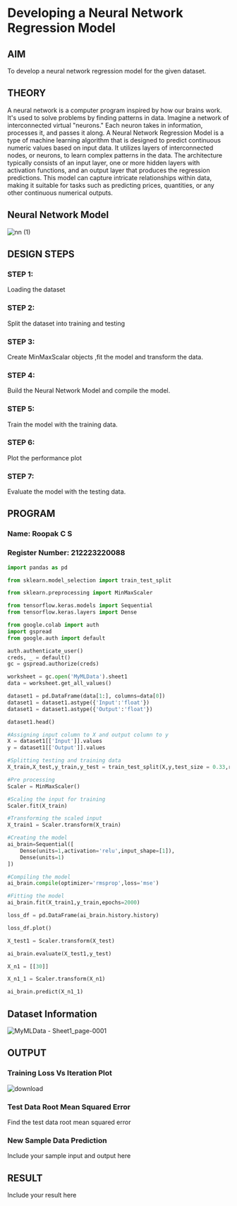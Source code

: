 # Developing a Neural Network Regression Model

## AIM

To develop a neural network regression model for the given dataset.

## THEORY

A neural network is a computer program inspired by how our brains work. It's used to solve problems by finding patterns in data. Imagine a network of interconnected virtual "neurons." Each neuron takes in information, processes it, and passes it along.
A Neural Network Regression Model is a type of machine learning algorithm that is designed to predict continuous numeric values based on input data. It utilizes layers of interconnected nodes, or neurons, to learn complex patterns in the data. The architecture typically consists of an input layer, one or more hidden layers with activation functions, and an output layer that produces the regression predictions.
This model can capture intricate relationships within data, making it suitable for tasks such as predicting prices, quantities, or any other continuous numerical outputs.

## Neural Network Model

![nn (1)](https://github.com/RoopakCS/basic-nn-model/assets/139228922/727d3137-2043-4abc-909f-8c38d1ee9757)

## DESIGN STEPS

### STEP 1:

Loading the dataset

### STEP 2:

Split the dataset into training and testing

### STEP 3:

Create MinMaxScalar objects ,fit the model and transform the data.

### STEP 4:

Build the Neural Network Model and compile the model.

### STEP 5:

Train the model with the training data.

### STEP 6:

Plot the performance plot

### STEP 7:

Evaluate the model with the testing data.

## PROGRAM
### Name: Roopak C S
### Register Number: 212223220088
```python
import pandas as pd

from sklearn.model_selection import train_test_split

from sklearn.preprocessing import MinMaxScaler

from tensorflow.keras.models import Sequential
from tensorflow.keras.layers import Dense

from google.colab import auth
import gspread
from google.auth import default

auth.authenticate_user()
creds, _ = default()
gc = gspread.authorize(creds)

worksheet = gc.open('MyMLData').sheet1
data = worksheet.get_all_values()

dataset1 = pd.DataFrame(data[1:], columns=data[0])
dataset1 = dataset1.astype({'Input':'float'})
dataset1 = dataset1.astype({'Output':'float'})

dataset1.head()

#Assigning input column to X and output column to y
X = dataset1[['Input']].values
y = dataset1[['Output']].values

#Splitting testing and training data
X_train,X_test,y_train,y_test = train_test_split(X,y,test_size = 0.33,random_state = 33)

#Pre processing
Scaler = MinMaxScaler()

#Scaling the input for training
Scaler.fit(X_train)

#Transforming the scaled input
X_train1 = Scaler.transform(X_train)

#Creating the model
ai_brain=Sequential([
    Dense(units=1,activation='relu',input_shape=[1]),
    Dense(units=1)
])

#Compiling the model
ai_brain.compile(optimizer='rmsprop',loss='mse')

#Fitting the model
ai_brain.fit(X_train1,y_train,epochs=2000)

loss_df = pd.DataFrame(ai_brain.history.history)

loss_df.plot()

X_test1 = Scaler.transform(X_test)

ai_brain.evaluate(X_test1,y_test)

X_n1 = [[30]]

X_n1_1 = Scaler.transform(X_n1)

ai_brain.predict(X_n1_1)

```
## Dataset Information

![MyMLData - Sheet1_page-0001](https://github.com/RoopakCS/basic-nn-model/assets/139228922/85ee31ea-a591-4b67-b775-c92ed6c90c19)

## OUTPUT

### Training Loss Vs Iteration Plot
![download](https://github.com/RoopakCS/basic-nn-model/assets/139228922/788b53d8-5f51-4207-823e-11fa0d739258)


### Test Data Root Mean Squared Error

Find the test data root mean squared error

### New Sample Data Prediction

Include your sample input and output here

## RESULT

Include your result here
